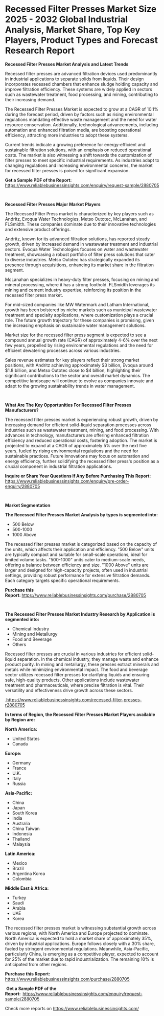 <p><h1>Recessed Filter Presses Market Size 2025 - 2032 Global Industrial Analysis, Market Share, Top Key Players, Product Types and Forecast Research Report</h1></p><p><strong>Recessed Filter Presses Market Analysis and Latest Trends</strong></p>
<p><p>Recessed filter presses are advanced filtration devices used predominantly in industrial applications to separate solids from liquids. Their design incorporates recessed chambers that enhance sludge holding capacity and improve filtration efficiency. These systems are widely applied in sectors such as wastewater treatment, food processing, and mining, contributing to their increasing demand.</p><p>The Recessed Filter Presses Market is expected to grow at a CAGR of 10.1% during the forecast period, driven by factors such as rising environmental regulations mandating effective waste management and the need for water resource conservation. Additionally, technological advancements, including automation and enhanced filtration media, are boosting operational efficiency, attracting more industries to adopt these systems.</p><p>Current trends indicate a growing preference for energy-efficient and sustainable filtration solutions, with an emphasis on reduced operational costs. The market is also witnessing a shift towards the customization of filter presses to meet specific industrial requirements. As industries adapt to changing regulations and increasing environmental concerns, the market for recessed filter presses is poised for significant expansion.</p></p>
<p><strong>Get a Sample PDF of the Report:&nbsp;</strong> <a href="https://www.reliablebusinessinsights.com/enquiry/request-sample/2880705?utm_campaign=3283&utm_medium=2&utm_source=Github&utm_content=ia&utm_term=12032025&utm_id=recessed-filter-presses">https://www.reliablebusinessinsights.com/enquiry/request-sample/2880705</a></p>
<p>&nbsp;</p>
<p><strong>Recessed Filter Presses Major Market Players</strong></p>
<p><p>The Recessed Filter Press market is characterized by key players such as Andritz, Evoqua Water Technologies, Metso Outotec, McLanahan, and FLSmidth. These companies dominate due to their innovative technologies and extensive product offerings.</p><p>Andritz, known for its advanced filtration solutions, has reported steady growth, driven by increased demand in wastewater treatment and industrial sectors. Evoqua Water Technologies focuses on water and wastewater treatment, showcasing a robust portfolio of filter press solutions that cater to diverse industries. Metso Outotec has strategically expanded its presence through acquisitions, enhancing its market share in the filtration segment.</p><p>McLanahan specializes in heavy-duty filter presses, focusing on mining and mineral processing, where it has a strong foothold. FLSmidth leverages its mining and cement industry expertise, reinforcing its position in the recessed filter press market. </p><p>For mid-sized companies like MW Watermark and Latham International, growth has been bolstered by niche markets such as municipal wastewater treatment and specialty applications, where customization plays a crucial role. The future growth trajectory for these companies is promising, given the increasing emphasis on sustainable water management solutions.</p><p>Market size for the recessed filter press segment is expected to see a compound annual growth rate (CAGR) of approximately 4-6% over the next few years, propelled by rising environmental regulations and the need for efficient dewatering processes across various industries. </p><p>Sales revenue estimates for key players reflect their strong market positions, with Andritz achieving approximately $3 billion, Evoqua around $1.8 billion, and Metso Outotec close to $4 billion, highlighting their significant contributions to the sector and overall market dynamics. The competitive landscape will continue to evolve as companies innovate and adapt to the growing sustainability trends in water management.</p></p>
<p>&nbsp;</p>
<p><strong>What Are The Key Opportunities For Recessed Filter Presses Manufacturers?</strong></p>
<p><p>The recessed filter presses market is experiencing robust growth, driven by increasing demand for efficient solid-liquid separation processes across industries such as wastewater treatment, mining, and food processing. With advances in technology, manufacturers are offering enhanced filtration efficiency and reduced operational costs, fostering adoption. The market is projected to expand at a CAGR of approximately 5% over the next five years, fueled by rising environmental regulations and the need for sustainable practices. Future innovations may focus on automation and energy efficiency, further solidifying the recessed filter press's position as a crucial component in industrial filtration applications.</p></p>
<p><strong>Inquire or Share Your Questions If Any Before Purchasing This Report:</strong> <a href="https://www.reliablebusinessinsights.com/enquiry/pre-order-enquiry/2880705?utm_campaign=3283&utm_medium=2&utm_source=Github&utm_content=ia&utm_term=12032025&utm_id=recessed-filter-presses">https://www.reliablebusinessinsights.com/enquiry/pre-order-enquiry/2880705</a></p>
<p>&nbsp;</p>
<p><strong>Market Segmentation</strong></p>
<p><strong>The Recessed Filter Presses Market Analysis by types is segmented into:</strong></p>
<p><ul><li>500 Below</li><li>500-1000</li><li>1000 Above</li></ul></p>
<p><p>The recessed filter presses market is categorized based on the capacity of the units, which affects their application and efficiency. "500 Below" units are typically compact and suitable for small-scale operations, ideal for limited volume tasks. "500-1000" units cater to medium-scale needs, offering a balance between efficiency and size. "1000 Above" units are larger and designed for high-capacity projects, often used in industrial settings, providing robust performance for extensive filtration demands. Each category targets specific operational requirements.</p></p>
<p><strong>Purchase this Report:&nbsp;</strong><a href="https://www.reliablebusinessinsights.com/purchase/2880705?utm_campaign=3283&utm_medium=2&utm_source=Github&utm_content=ia&utm_term=12032025&utm_id=recessed-filter-presses">https://www.reliablebusinessinsights.com/purchase/2880705</a></p>
<p>&nbsp;</p>
<p><strong>The Recessed Filter Presses Market Industry Research by Application is segmented into:</strong></p>
<p><ul><li>Chemical Industry</li><li>Mining and Metallurgy</li><li>Food and Beverage</li><li>Others</li></ul></p>
<p><p>Recessed filter presses are crucial in various industries for efficient solid-liquid separation. In the chemical industry, they manage waste and enhance product purity. In mining and metallurgy, these presses extract minerals and metals while minimizing environmental impact. The food and beverage sector utilizes recessed filter presses for clarifying liquids and ensuring safe, high-quality products. Other applications include wastewater treatment and pharmaceuticals, where precise filtration is vital. Their versatility and effectiveness drive growth across these sectors.</p></p>
<p><a href="https://www.reliablebusinessinsights.com/recessed-filter-presses-r2880705?utm_campaign=3283&utm_medium=2&utm_source=Github&utm_content=ia&utm_term=12032025&utm_id=recessed-filter-presses">&nbsp;https://www.reliablebusinessinsights.com/recessed-filter-presses-r2880705</a></p>
<p><strong>In terms of Region, the Recessed Filter Presses Market Players available by Region are:</strong></p>
<p>
    <p> <strong> North America: </strong>
        <ul>
            <li>United States</li>
            <li>Canada</li>
        </ul>
        </p> 
    <p> <strong> Europe: </strong>
        <ul>
            <li>Germany</li>
            <li>France</li>
            <li>U.K.</li>
            <li>Italy</li>
            <li>Russia</li>
        </ul>
        </p> 
    <p> <strong> Asia-Pacific: </strong>
        <ul>
            <li>China</li>
            <li>Japan</li>
            <li>South Korea</li>
            <li>India</li>
            <li>Australia</li>
            <li>China Taiwan</li>
            <li>Indonesia</li>
            <li>Thailand</li>
            <li>Malaysia</li>
        </ul>
        </p> 
    <p> <strong> Latin America: </strong>
        <ul>
            <li>Mexico</li>
            <li>Brazil</li>
            <li>Argentina Korea</li>
            <li>Colombia</li>
        </ul>
        </p> 
    <p> <strong> Middle East & Africa: </strong>
        <ul>
            <li>Turkey</li>
            <li>Saudi</li>
            <li>Arabia</li>
            <li>UAE</li>
            <li>Korea</li>
        </ul>
    </p>
    </p>
<p><p>The recessed filter presses market is witnessing substantial growth across various regions, with North America and Europe projected to dominate. North America is expected to hold a market share of approximately 35%, driven by industrial applications. Europe follows closely with a 30% share, fueled by stringent environmental regulations. Meanwhile, Asia-Pacific, particularly China, is emerging as a competitive player, expected to account for 25% of the market due to rapid industrialization. The remaining 10% is anticipated from other regions.</p></p>
<p><strong>Purchase this Report: </strong><a href="https://www.reliablebusinessinsights.com/purchase/2880705?utm_campaign=3283&utm_medium=2&utm_source=Github&utm_content=ia&utm_term=12032025&utm_id=recessed-filter-presses">https://www.reliablebusinessinsights.com/purchase/2880705</a></p>
<p>&nbsp;<strong>Get a Sample PDF of the Report:&nbsp;&nbsp;</strong><a href="https://www.reliablebusinessinsights.com/enquiry/request-sample/2880705?utm_campaign=3283&utm_medium=2&utm_source=Github&utm_content=ia&utm_term=12032025&utm_id=recessed-filter-presses">https://www.reliablebusinessinsights.com/enquiry/request-sample/2880705</a></p>
<p><strong></strong></p>
<p>Check more reports on <a href="https://www.reliablebusinessinsights.com/?utm_campaign=3283&utm_medium=2&utm_source=Github&utm_content=ia&utm_term=12032025&utm_id=recessed-filter-presses">https://www.reliablebusinessinsights.com/</a></p>